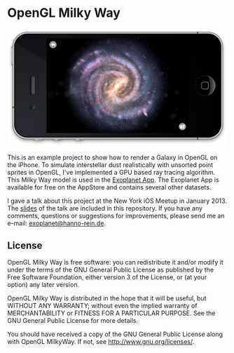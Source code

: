 OpenGL Milky Way 
===========================================================================

![Milky Way](screenshot.png) 

This is an example project to show how to render a Galaxy in OpenGL on the iPhone. 
To simulate interstellar dust realistically with unsorted point sprites in OpenGL, I've implemented a GPU based ray tracing algorithm.
This Milky Way model is used in the [Exoplanet App](http://exoplanetapp.com). 
The Exoplanet App is available for free on the AppStore and contains several other datasets.

I gave a talk about this project at the New York iOS Meetup in January 2013. The [slides](https://github.com/hannorein/OpenGLMilkyWay/raw/master/2012%20NY%20iOS%20Meetup.pdf) of the talk are included in this repository. If you have any comments, questions or suggestions for improvements, please send me an e-mail: exoplanet@hanno-rein.de. 

License
-------
OpenGL Milky Way is free software: you can redistribute it and/or modify it under the terms of the GNU General Public License as published by the Free Software Foundation, either version 3 of the License, or (at your option) any later version.

OpenGL Milky Way is distributed in the hope that it will be useful, but WITHOUT ANY WARRANTY; without even the implied warranty of MERCHANTABILITY or FITNESS FOR A PARTICULAR PURPOSE.  See the GNU General Public License for more details.

You should have received a copy of the GNU General Public License along with OpenGL MilkyWay.  If not, see <http://www.gnu.org/licenses/>.



